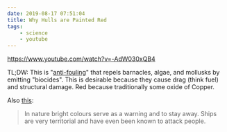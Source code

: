 ```yaml
---
date: 2019-08-17 07:51:04
title: Why Hulls are Painted Red
tags:
    - science
    - youtube
---
```


https://www.youtube.com/watch?v=-AdW030xQB4

TL;DW: This is "[anti-fouling](https://en.wikipedia.org/wiki/Anti-fouling_paint)" that repels barnacles, algae, and mollusks by emitting "biocides". This is desirable because they cause drag (think fuel) and structural damage. Red because traditionally some oxide of Copper.

Also [this](https://www.youtube.com/watch?v=-AdW030xQB4&lc=UgxyVgxNAytLeU2zmZB4AaABAg):

>  In nature bright colours serve as a warning and to stay away. Ships are very territorial and have even been known to attack people.
